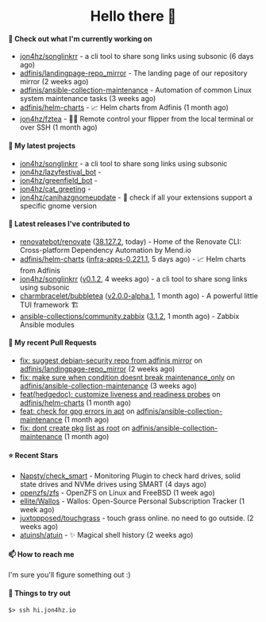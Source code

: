 <h1 align=center>Hello there 👋</h1>

#### 👷 Check out what I'm currently working on

- [jon4hz/songlinkrr](https://github.com/jon4hz/songlinkrr) - a cli tool to share song links using subsonic (6 days ago)
- [adfinis/landingpage-repo_mirror](https://github.com/adfinis/landingpage-repo_mirror) - The landing page of our repository mirror (2 weeks ago)
- [adfinis/ansible-collection-maintenance](https://github.com/adfinis/ansible-collection-maintenance) - Automation of common Linux system maintenance tasks (3 weeks ago)
- [adfinis/helm-charts](https://github.com/adfinis/helm-charts) - 📈 Helm charts from Adfinis (1 month ago)
- [jon4hz/fztea](https://github.com/jon4hz/fztea) - 🐬🧋  Remote control your flipper from the local terminal or over SSH (1 month ago)

#### 🌱 My latest projects

- [jon4hz/songlinkrr](https://github.com/jon4hz/songlinkrr) - a cli tool to share song links using subsonic
- [jon4hz/lazyfestival_bot](https://github.com/jon4hz/lazyfestival_bot) - 
- [jon4hz/greenfield_bot](https://github.com/jon4hz/greenfield_bot) - 
- [jon4hz/cat_greeting](https://github.com/jon4hz/cat_greeting) - 
- [jon4hz/canihazgnomeupdate](https://github.com/jon4hz/canihazgnomeupdate) - 🧙 check if all your extensions support a specific gnome version

#### 🔭 Latest releases I've contributed to

- [renovatebot/renovate](https://github.com/renovatebot/renovate) ([38.127.2](https://github.com/renovatebot/renovate/releases/tag/38.127.2), today) - Home of the Renovate CLI: Cross-platform Dependency Automation by Mend.io
- [adfinis/helm-charts](https://github.com/adfinis/helm-charts) ([infra-apps-0.221.1](https://github.com/adfinis/helm-charts/releases/tag/infra-apps-0.221.1), 5 days ago) - 📈 Helm charts from Adfinis
- [jon4hz/songlinkrr](https://github.com/jon4hz/songlinkrr) ([v0.1.2](https://github.com/jon4hz/songlinkrr/releases/tag/v0.1.2), 4 weeks ago) - a cli tool to share song links using subsonic
- [charmbracelet/bubbletea](https://github.com/charmbracelet/bubbletea) ([v2.0.0-alpha.1](https://github.com/charmbracelet/bubbletea/releases/tag/v2.0.0-alpha.1), 1 month ago) - A powerful little TUI framework 🏗
- [ansible-collections/community.zabbix](https://github.com/ansible-collections/community.zabbix) ([3.1.2](https://github.com/ansible-collections/community.zabbix/releases/tag/3.1.2), 1 month ago) - Zabbix Ansible modules

#### 🔨 My recent Pull Requests

- [fix: suggest debian-security repo from adfinis mirror](https://github.com/adfinis/landingpage-repo_mirror/pull/121) on [adfinis/landingpage-repo_mirror](https://github.com/adfinis/landingpage-repo_mirror) (2 weeks ago)
- [fix: make sure when condition doesnt break maintenance_only](https://github.com/adfinis/ansible-collection-maintenance/pull/73) on [adfinis/ansible-collection-maintenance](https://github.com/adfinis/ansible-collection-maintenance) (3 weeks ago)
- [feat(hedgedoc): customize liveness and readiness probes](https://github.com/adfinis/helm-charts/pull/1320) on [adfinis/helm-charts](https://github.com/adfinis/helm-charts) (1 month ago)
- [feat: check for gpg errors in apt](https://github.com/adfinis/ansible-collection-maintenance/pull/68) on [adfinis/ansible-collection-maintenance](https://github.com/adfinis/ansible-collection-maintenance) (1 month ago)
- [fix: dont create pkg list as root](https://github.com/adfinis/ansible-collection-maintenance/pull/67) on [adfinis/ansible-collection-maintenance](https://github.com/adfinis/ansible-collection-maintenance) (1 month ago)

#### ⭐ Recent Stars

- [Napsty/check_smart](https://github.com/Napsty/check_smart) - Monitoring Plugin to check hard drives, solid state drives and NVMe drives using SMART (4 days ago)
- [openzfs/zfs](https://github.com/openzfs/zfs) - OpenZFS on Linux and FreeBSD (1 week ago)
- [ellite/Wallos](https://github.com/ellite/Wallos) - Wallos: Open-Source Personal Subscription Tracker (1 week ago)
- [juxtopposed/touchgrass](https://github.com/juxtopposed/touchgrass) - touch grass online. no need to go outside. (2 weeks ago)
- [atuinsh/atuin](https://github.com/atuinsh/atuin) - ✨ Magical shell history (2 weeks ago)

#### 📫 How to reach me
I'm sure you'll figure something out :)

#### 👀 Things to try out
```
$> ssh hi.jon4hz.io
```